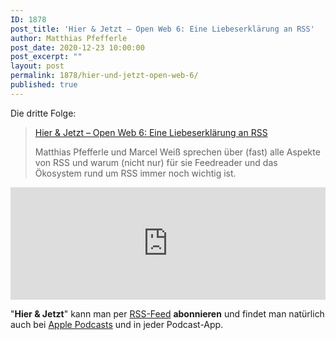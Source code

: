 ```yaml
---
ID: 1878
post_title: 'Hier & Jetzt – Open Web 6: Eine Liebeserklärung an RSS'
author: Matthias Pfefferle
post_date: 2020-12-23 10:00:00
post_excerpt: ""
layout: post
permalink: 1878/hier-und-jetzt-open-web-6/
published: true
---
```


Die dritte Folge:

> [Hier & Jetzt – Open Web 6: Eine Liebeserklärung an RSS](http://neunetz.fm/hier-jetzt-open-web-6-eine-liebeserklaerung-an-rss/)
>
> Matthias Pfefferle und Marcel Weiß sprechen über (fast) alle Aspekte von RSS und warum (nicht nur) für sie Feedreader und das Ökosystem rund um RSS immer noch wichtig ist.

<iframe width="100%" height="180" frameborder="no" scrolling="no" seamless src="https://share.transistor.fm/e/d931755e"></iframe>

"**Hier & Jetzt**" kann man per [RSS-Feed](http://feed.neunetz.fm/huj) **abonnieren** und findet man natürlich auch bei [Apple Podcasts](https://podcasts.apple.com/de/podcast/hier-jetzt/id937734214) und in jeder Podcast-App.